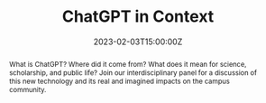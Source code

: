 ---
title: ChatGPT in Context

event: Invited Panel, Co-sponsored by the Department of History, the Institute for the Arts and Humanities, and the Center for Information, Technology, and Public Life 

event_url: 

location: University Room, Hyde Hall, UNC-Chapel Hill (time zone - EST)


summary: What is ChatGPT? Where did it come from? What does it mean for science, scholarship, and public life? Join our interdisciplinary panel for a discussion of this new technology and its real and imagined impacts on the campus community.  
abstract: What is ChatGPT? Where did it come from? What does it mean for science, scholarship, and public life? Join our interdisciplinary panel for a discussion of this new technology and its real and imagined impacts on the campus community.  


# Talk start and end times.
#   End time can optionally be hidden by prefixing the line with `#`.
date: "2023-02-03T15:00:00Z"
date_end: "2023-02-03T16:00:00Z"
all_day: false

# Schedule page publish date (NOT talk date).
publishDate: "2023-01-28T00:00:00Z"

authors: []
tags: []

# Is this a featured talk? (true/false)
featured: false

image:
  caption: ''
  focal_point: Right

links:

url_code: ""
url_pdf: ""
url_slides: ""
url_video: ""

# Markdown Slides (optional).
#   Associate this talk with Markdown slides.
#   Simply enter your slide deck's filename without extension.
#   E.g. `slides = "example-slides"` references `content/slides/example-slides.md`.
#   Otherwise, set `slides = ""`.
slides: example

# Projects (optional).
#   Associate this post with one or more of your projects.
#   Simply enter your project's folder or file name without extension.
#   E.g. `projects = ["internal-project"]` references `content/project/deep-learning/index.md`.
#   Otherwise, set `projects = []`.
projects:
- example
---